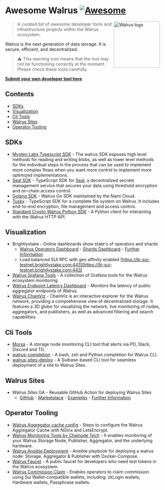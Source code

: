 # Awesome Walrus [![Awesome](https://awesome.re/badge.svg)](https://awesome.re)

<a href="https://walrus.xyz/"><img alt="Walrus logo" src="media/logo.svg" align="right" width="150" /></a>

> A curated list of _awesome_ developer tools and infrastructure projects within the Walrus ecosystem.

Walrus is the next generation of data storage. It is secure, efficient, and decentralized.

> ⚠️ This warning icon means that the tool may not be functioning correctly at the moment. Please check these tools carefully.

[**Submit your own developer tool here**](CONTRIBUTING.md)

## Contents
- [SDKs](#sdks)
- [Visualization](#visualization)
- [Cli Tools](#cli-tools)
- [Walrus Sites](#walrus-sites)
- [Operator Tooling](#operator-tooling)

## SDKs
- [Mysten Labs Typescript SDK](https://sdk.mystenlabs.com/walrus) - The walrus SDK exposes high level methods for reading and writing blobs, as well as lower level methods for the individual steps in the process that can be used to implement more complex flows when you want more control to implement more optimized implementations.
- [Seal SDK](https://www.npmjs.com/package/@mysten/seal) - TypeScript SDK for [Seal](https://github.com/MystenLabs/seal), a decentralized secrets management service that secures your data using threshold encryption and on-chain access control.
- [Golang SDK](https://github.com/namihq/walrus-go) - Walrus Go SDK maintained by the Nami Cloud.
- [Tusky](https://github.com/tusky-io/ts-sdk) - TypeScript SDK for a complete file system on Walrus. It includes end-to-end encryption, file management and access control.
- [Standard Crypto Walrus Python SDK](https://github.com/standard-crypto/walrus-python) - A Python client for interacting with the Walrus HTTP API.

## Visualization
- Brightlystake - Online dashboards show state's of operators and shards
  - [Walrus Operators Dashboard](https://walrus-stats.brightlystake.com) - [Shards Dashboard](https://walrus-stats.brightlystake.com/shard-owners) - [Further Information](details/brightly-stake.md)
  - Load balanced SUI RPC with geo affinity enabled [https://lb-sui-testnet.brightlystake.com:443](https://lb-sui-testnet.brightlystake.com:443)
- [Walrus Grafana Tools](https://github.com/bartosian/walrus-tools) - A collection of Grafana tools for the Walrus ecosystem monitoring.
- [Walrus Endpoint Latency Dashboard](https://walrus-latency.nodeinfra.com) - Monitors the latency of public aggregator endpoints of Walrus.
- [Walrus ChainViz](https://walrus.chainviz.io) - ChainViz is an interactive explorer for the Walrus network, providing a comprehensive view of decentralized storage. It features a 3D globe for visualizing the network, live monitoring of nodes, aggregators, and publishers, as well as advanced filtering and search capabilities.

## Cli Tools
- [Morsa](https://gitlab.com/blockscope-net/walrus-morsa) - A storage node monitoring CLI tool that alerts via PD, Slack, Discord and TG.
- [walrus-completion](https://github.com/StakinOfficial/walrus-completion) - A bash, zsh and Python completion for Walrus CLI.
- [walrus-sites-deploy](https://www.npmjs.com/package/walrus-sites-deploy) - A Suibase-based CLI tool for seamless deployment of a site to Walrus Sites.

## Walrus Sites
- Walrus Sites GA - Reusable GitHub Action for deploying Walrus Sites
  - [GitHub](https://github.com/zktx-io/walrus-sites-ga) - [Marketplace](https://github.com/marketplace/actions/walrus-sites-ga) - [Examples](https://github.com/zktx-io/walrus-sites-ga-example) - [Further Information](details/walrus_sites_ga.md)

## Operator Tooling
- [Walrus Aggregator cache config](https://gist.github.com/DataKnox/983d834202e235dc25e9f5ae69e6c2fb) - Steps to configure the Walrus Aggregator Cache with NGinx and LetsEncrypt.
- [Walrus Monitoring Tools by Chainode Tech](https://github.com/Chainode/Walrus-Tools) - It enables monitoring of your Walrus Storage Node, Publisher, Aggregator, and the underlying hardware.
- [Walrus Ansible Deployment](https://github.com/imperator-co-org/walrus-ansible) - Ansible playbook for deploying a walrus node: Storage, Aggregator & Publisher with Docker-Compose.
- [Walrus Faucet](https://faucet.stakepool.dev.br/walrus) - A public faucet for developers who need test tokens in the Walrus ecosystem.
- [Walrus Commission Claim](https://github.com/suicore/operator-tools) - Enables operators to claim commission using Sui Wallet-compatible wallets, including: zkLogin wallets, Hardware wallets, Passphrase wallets.
